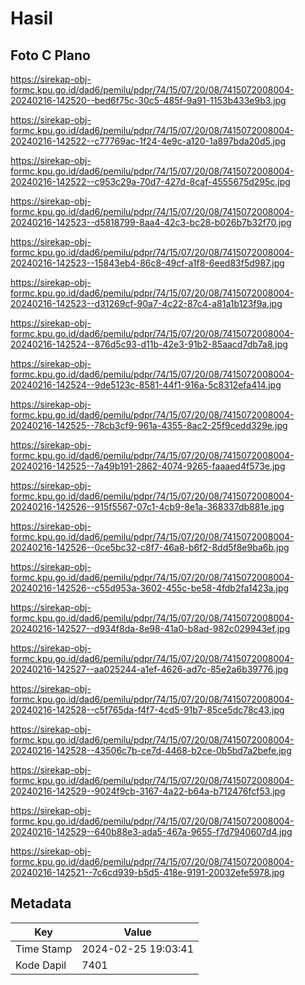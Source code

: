 # Hasil

## Foto C Plano

https://sirekap-obj-formc.kpu.go.id/dad6/pemilu/pdpr/74/15/07/20/08/7415072008004-20240216-142520--bed6f75c-30c5-485f-9a91-1153b433e9b3.jpg

https://sirekap-obj-formc.kpu.go.id/dad6/pemilu/pdpr/74/15/07/20/08/7415072008004-20240216-142522--c77769ac-1f24-4e9c-a120-1a897bda20d5.jpg

https://sirekap-obj-formc.kpu.go.id/dad6/pemilu/pdpr/74/15/07/20/08/7415072008004-20240216-142522--c953c29a-70d7-427d-8caf-4555675d295c.jpg

https://sirekap-obj-formc.kpu.go.id/dad6/pemilu/pdpr/74/15/07/20/08/7415072008004-20240216-142523--d5818799-8aa4-42c3-bc28-b026b7b32f70.jpg

https://sirekap-obj-formc.kpu.go.id/dad6/pemilu/pdpr/74/15/07/20/08/7415072008004-20240216-142523--15843eb4-86c8-49cf-a1f8-6eed83f5d987.jpg

https://sirekap-obj-formc.kpu.go.id/dad6/pemilu/pdpr/74/15/07/20/08/7415072008004-20240216-142523--d31269cf-90a7-4c22-87c4-a81a1b123f9a.jpg

https://sirekap-obj-formc.kpu.go.id/dad6/pemilu/pdpr/74/15/07/20/08/7415072008004-20240216-142524--876d5c93-d11b-42e3-91b2-85aacd7db7a8.jpg

https://sirekap-obj-formc.kpu.go.id/dad6/pemilu/pdpr/74/15/07/20/08/7415072008004-20240216-142524--9de5123c-8581-44f1-916a-5c8312efa414.jpg

https://sirekap-obj-formc.kpu.go.id/dad6/pemilu/pdpr/74/15/07/20/08/7415072008004-20240216-142525--78cb3cf9-961a-4355-8ac2-25f9cedd329e.jpg

https://sirekap-obj-formc.kpu.go.id/dad6/pemilu/pdpr/74/15/07/20/08/7415072008004-20240216-142525--7a49b191-2862-4074-9265-faaaed4f573e.jpg

https://sirekap-obj-formc.kpu.go.id/dad6/pemilu/pdpr/74/15/07/20/08/7415072008004-20240216-142526--915f5567-07c1-4cb9-8e1a-368337db881e.jpg

https://sirekap-obj-formc.kpu.go.id/dad6/pemilu/pdpr/74/15/07/20/08/7415072008004-20240216-142526--0ce5bc32-c8f7-46a8-b6f2-8dd5f8e9ba6b.jpg

https://sirekap-obj-formc.kpu.go.id/dad6/pemilu/pdpr/74/15/07/20/08/7415072008004-20240216-142526--c55d953a-3602-455c-be58-4fdb2fa1423a.jpg

https://sirekap-obj-formc.kpu.go.id/dad6/pemilu/pdpr/74/15/07/20/08/7415072008004-20240216-142527--d934f8da-8e98-41a0-b8ad-982c029943ef.jpg

https://sirekap-obj-formc.kpu.go.id/dad6/pemilu/pdpr/74/15/07/20/08/7415072008004-20240216-142527--aa025244-a1ef-4626-ad7c-85e2a6b39776.jpg

https://sirekap-obj-formc.kpu.go.id/dad6/pemilu/pdpr/74/15/07/20/08/7415072008004-20240216-142528--c5f765da-f4f7-4cd5-91b7-85ce5dc78c43.jpg

https://sirekap-obj-formc.kpu.go.id/dad6/pemilu/pdpr/74/15/07/20/08/7415072008004-20240216-142528--43506c7b-ce7d-4468-b2ce-0b5bd7a2befe.jpg

https://sirekap-obj-formc.kpu.go.id/dad6/pemilu/pdpr/74/15/07/20/08/7415072008004-20240216-142529--9024f9cb-3167-4a22-b64a-b712476fcf53.jpg

https://sirekap-obj-formc.kpu.go.id/dad6/pemilu/pdpr/74/15/07/20/08/7415072008004-20240216-142529--640b88e3-ada5-467a-9655-f7d7940607d4.jpg

https://sirekap-obj-formc.kpu.go.id/dad6/pemilu/pdpr/74/15/07/20/08/7415072008004-20240216-142521--7c6cd939-b5d5-418e-9191-20032efe5978.jpg


## Metadata

| Key        | Value               |
| ---------- | ------------------- |
| Time Stamp | 2024-02-25 19:03:41 |
| Kode Dapil | 7401                |



